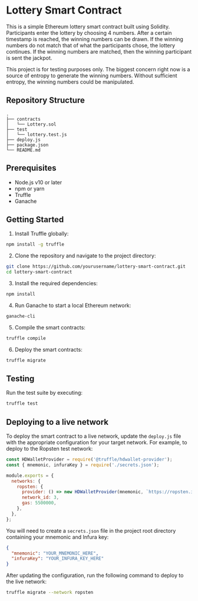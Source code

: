 # Lottery Smart Contract

This is a simple Ethereum lottery smart contract built using Solidity.
Participants enter the lottery by choosing 4 numbers.
After a certain timestamp is reached, the winning numbers can be drawn.
If the winning numbers do not match that of what the participants chose, the lottery continues.
If the winning numbers are matched, then the winning participant is sent the jackpot.

This project is for testing purposes only. The biggest concern right now is a source of entropy to generate the winning numbers.
Without sufficient entropy, the winning numbers could be manipulated.

## Repository Structure

```
.
├── contracts
│   └── Lottery.sol
├── test
│   └── lottery.test.js
├── deploy.js
├── package.json
└── README.md
```

## Prerequisites

- Node.js v10 or later
- npm or yarn
- Truffle
- Ganache

## Getting Started

1. Install Truffle globally:

```bash
npm install -g truffle
```

2. Clone the repository and navigate to the project directory:

```bash
git clone https://github.com/yourusername/lottery-smart-contract.git
cd lottery-smart-contract
```

3. Install the required dependencies:

```bash
npm install
```

4. Run Ganache to start a local Ethereum network:

```bash
ganache-cli
```

5. Compile the smart contracts:

```bash
truffle compile
```

6. Deploy the smart contracts:

```bash
truffle migrate
```

## Testing

Run the test suite by executing:

```bash
truffle test
```

## Deploying to a live network

To deploy the smart contract to a live network, update the `deploy.js` file with the appropriate configuration for your target network. For example, to deploy to the Ropsten test network:

```javascript
const HDWalletProvider = require('@truffle/hdwallet-provider');
const { mnemonic, infuraKey } = require('./secrets.json');

module.exports = {
  networks: {
    ropsten: {
      provider: () => new HDWalletProvider(mnemonic, `https://ropsten.infura.io/v3/${infuraKey}`),
      network_id: 3,
      gas: 5500000,
    },
  },
};
```

You will need to create a `secrets.json` file in the project root directory containing your mnemonic and Infura key:

```json
{
  "mnemonic": "YOUR_MNEMONIC_HERE",
  "infuraKey": "YOUR_INFURA_KEY_HERE"
}
```

After updating the configuration, run the following command to deploy to the live network:

```bash
truffle migrate --network ropsten
```


